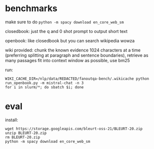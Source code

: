 # benchmarks

make sure to do `python -m spacy download en_core_web_sm`

closedbook: just the q and 0 shot prompt to output short text

openbook: like closedbook but you can search wikipedia wowza

wiki provided: chunk the known evidence 1024 characters at a time (preferring splitting at paragraph and sentence
boundaries), retrieve as many passages fit into context window as possible, use bm25

run:

```shell
WIKI_CACHE_DIR=/nlp/data/REDACTED/fanoutqa-bench/.wikicache python run_openbook.py -m mistral-chat -n 3
for i in slurm/*; do sbatch $i; done
```

# eval

install:

```shell
wget https://storage.googleapis.com/bleurt-oss-21/BLEURT-20.zip
unzip BLEURT-20.zip
rm BLEURT-20.zip
python -m spacy download en_core_web_sm
```